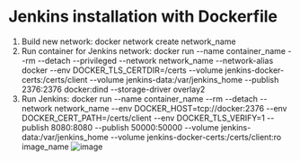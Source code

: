 # Jenkins installation with Dockerfile

1. Build new network:
docker network create network_name
2. Run container for Jenkins network:
docker run --name container_name --rm --detach --privileged --network network_name --network-alias docker --env DOCKER_TLS_CERTDIR=/certs --volume jenkins-docker-certs:/certs/client --volume jenkins-data:/var/jenkins_home --publish 2376:2376 docker:dind --storage-driver overlay2
3. Run Jenkins:
docker run --name container_name --rm --detach --network network_name --env DOCKER_HOST=tcp://docker:2376 --env DOCKER_CERT_PATH=/certs/client --env DOCKER_TLS_VERIFY=1 --publish 8080:8080 --publish 50000:50000 --volume jenkins-data:/var/jenkins_home --volume jenkins-docker-certs:/certs/client:ro image_name
![image](https://user-images.githubusercontent.com/87993785/130457005-698310c7-2f23-464e-8c63-ab4f28fca093.png)


 
